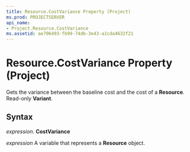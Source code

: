 ```yaml
---
title: Resource.CostVariance Property (Project)
ms.prod: PROJECTSERVER
api_name:
- Project.Resource.CostVariance
ms.assetid: ae706493-fb99-74db-3e43-a1cda4632f21
---
```



# Resource.CostVariance Property (Project)

Gets the variance between the baseline cost and the cost of a  **Resource**. Read-only **Variant**.


## Syntax

 _expression_. **CostVariance**

 _expression_ A variable that represents a **Resource** object.


